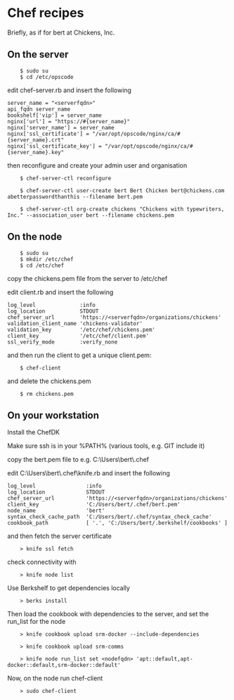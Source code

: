 Chef recipes
========================

Briefly, as if for bert at Chickens, Inc.


On the server
------------------------

```
    $ sudo su
    $ cd /etc/opscode
````
edit chef-server.rb and insert the following
```
server_name = "<serverfqdn>"
api_fqdn server_name
bookshelf['vip'] = server_name
nginx['url'] = "https://#{server_name}"
nginx['server_name'] = server_name
nginx['ssl_certificate'] = "/var/opt/opscode/nginx/ca/#{server_name}.crt"
nginx['ssl_certificate_key'] = "/var/opt/opscode/nginx/ca/#{server_name}.key"
```
then reconfigure and create your admin user and organisation
```
    $ chef-server-ctl reconfigure

    $ chef-server-ctl user-create bert Bert Chicken bert@chickens.com abetterpasswordthanthis --filename bert.pem

    $ chef-server-ctl org-create chickens "Chickens with typewriters, Inc." --association_user bert --filename chickens.pem
```

On the node
------------------------

```
    $ sudo su
    $ mkdir /etc/chef
    $ cd /etc/chef
```
copy the chickens.pem file from the server to /etc/chef

edit client.rb and insert the following
```
log_level              :info
log_location           STDOUT
chef_server_url        'https://<serverfqdn>/organizations/chickens'
validation_client_name 'chickens-validator'
validation_key         '/etc/chef/chickens.pem'
client_key             '/etc/chef/client.pem'
ssl_verify_mode        :verify_none
```
and then run the client to get a unique client.pem:
```
    $ chef-client
```
and delete the chickens.pem
```
    $ rm chickens.pem
```

On your workstation
------------------------

Install the ChefDK

Make sure ssh is in your %PATH% (various tools, e.g. GIT include it)

copy the bert.pem file to e.g. C:\\Users\\bert\\.chef

edit C:\\Users\\bert\\.chef\\knife.rb and insert the following
```
log_level                :info
log_location             STDOUT
chef_server_url          'https://<serverfqdn>/organizations/chickens'
client_key               'C:/Users/bert/.chef/bert.pem'
node_name                'bert'
syntax_check_cache_path  'C:/Users/bert/.chef/syntax_check_cache'
cookbook_path            [ '.', 'C:/Users/bert/.berkshelf/cookbooks' ]
```
and then fetch the server certificate
```
    > knife ssl fetch
```
check connectivity with
```
    > knife node list
```
Use Berkshelf to get dependencies locally
```
    > berks install
```
Then load the cookbook with dependencies to the server, and set the run_list for the node
```
    > knife cookbook upload srm-docker --include-dependencies

    > knife cookbook upload srm-comms

    > knife node run_list set <nodefqdn> 'apt::default,apt-docker::default,srm-docker::default'
```

Now, on the node run chef-client
```
    > sudo chef-client
```
